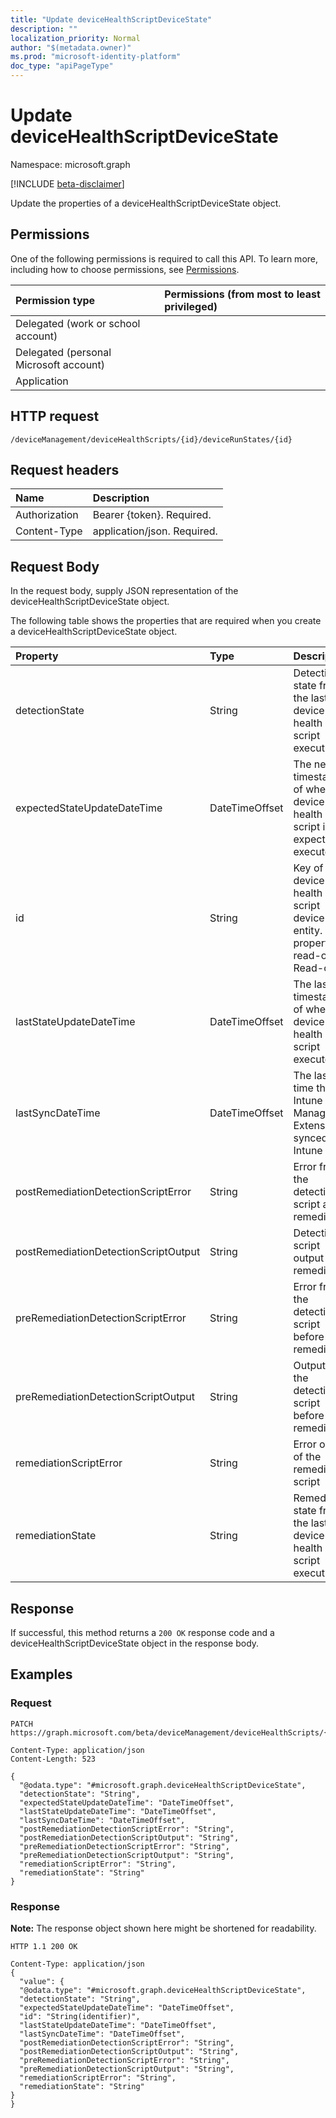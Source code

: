 ```yaml
---
title: "Update deviceHealthScriptDeviceState"
description: ""
localization_priority: Normal
author: "$(metadata.owner)"
ms.prod: "microsoft-identity-platform"
doc_type: "apiPageType"
---
```


# Update deviceHealthScriptDeviceState

Namespace: microsoft.graph

[!INCLUDE [beta-disclaimer](../../includes/beta-disclaimer.md)]

Update the properties of a deviceHealthScriptDeviceState object.

## Permissions

One of the following permissions is required to call this API. To learn more, including how to choose permissions, see [Permissions](/graph/permissions-reference).

| Permission type                        | Permissions (from most to least privileged) |
| :------------------------------------- | :------------------------------------------ |
| Delegated (work or school account)     |                                             |
| Delegated (personal Microsoft account) |                                             |
| Application                            |                                             |

## HTTP request

<!-- {
  "blockType": "ignored"
}
-->

```http
/deviceManagement/deviceHealthScripts/{id}/deviceRunStates/{id}

```

## Request headers

| Name          | Description                 |
| :------------ | :-------------------------- |
| Authorization | Bearer {token}. Required.   |
| Content-Type  | application/json. Required. |

## Request Body

In the request body, supply JSON representation of the deviceHealthScriptDeviceState object.

<!-- Actions and Functions -->

<!-- CRUD Methods -->

The following table shows the properties that are required when you create a deviceHealthScriptDeviceState object.

| Property                             | Type           | Description                                                                                 |
| :----------------------------------- | :------------- | :------------------------------------------------------------------------------------------ |
| detectionState                       | String         | Detection state from the lastest device health script execution                             |
| expectedStateUpdateDateTime          | DateTimeOffset | The next timestamp of when the device health script is expected to execute                  |
| id                                   | String         | Key of the device health script device state entity. This property is read-only. Read-only. |
| lastStateUpdateDateTime              | DateTimeOffset | The last timestamp of when the device health script executed                                |
| lastSyncDateTime                     | DateTimeOffset | The last time that Intune Managment Extension synced with Intune                            |
| postRemediationDetectionScriptError  | String         | Error from the detection script after remediation                                           |
| postRemediationDetectionScriptOutput | String         | Detection script output after remediation                                                   |
| preRemediationDetectionScriptError   | String         | Error from the detection script before remediation                                          |
| preRemediationDetectionScriptOutput  | String         | Output of the detection script before remediation                                           |
| remediationScriptError               | String         | Error output of the remediation script                                                      |
| remediationState                     | String         | Remediation state from the lastest device health script execution                           |

## Response

If successful, this method returns a `200 OK` response code and a deviceHealthScriptDeviceState object in the response body.

## Examples

### Request

<!-- {
  "blockType": "request",
  "name": "update_devicehealthscriptdevicestate"
}
-->

```http
PATCH https://graph.microsoft.com/beta/deviceManagement/deviceHealthScripts/{id}/deviceRunStates/{id}

Content-Type: application/json
Content-Length: 523

{
  "@odata.type": "#microsoft.graph.deviceHealthScriptDeviceState",
  "detectionState": "String",
  "expectedStateUpdateDateTime": "DateTimeOffset",
  "lastStateUpdateDateTime": "DateTimeOffset",
  "lastSyncDateTime": "DateTimeOffset",
  "postRemediationDetectionScriptError": "String",
  "postRemediationDetectionScriptOutput": "String",
  "preRemediationDetectionScriptError": "String",
  "preRemediationDetectionScriptOutput": "String",
  "remediationScriptError": "String",
  "remediationState": "String"
}

```

### Response

**Note:** The response object shown here might be shortened for readability.

<!-- {
  "blockType": "response",
  "truncated": true,
  "@odata.type": "microsoft.management.services.api.deviceHealthScriptDeviceState"
}
-->

```http
HTTP 1.1 200 OK

Content-Type: application/json
{
  "value": {
  "@odata.type": "#microsoft.graph.deviceHealthScriptDeviceState",
  "detectionState": "String",
  "expectedStateUpdateDateTime": "DateTimeOffset",
  "id": "String(identifier)",
  "lastStateUpdateDateTime": "DateTimeOffset",
  "lastSyncDateTime": "DateTimeOffset",
  "postRemediationDetectionScriptError": "String",
  "postRemediationDetectionScriptOutput": "String",
  "preRemediationDetectionScriptError": "String",
  "preRemediationDetectionScriptOutput": "String",
  "remediationScriptError": "String",
  "remediationState": "String"
}
}

```